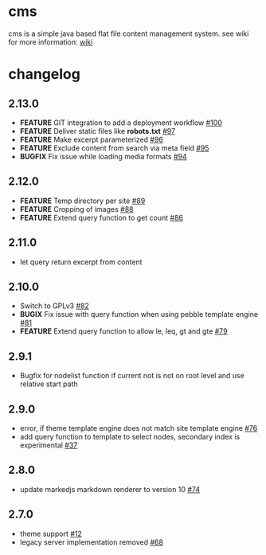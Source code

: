 # cms

cms is a simple java based flat file content management system.
see wiki for more information: [wiki](https://github.com/thmarx/cms/wiki)


# changelog

## 2.13.0

* **FEATURE** GIT integration to add a deployment workflow [#100](https://github.com/thmarx/cms/issues/100)
* **FEATURE** Deliver static files like **robots.txt** [#97](https://github.com/thmarx/cms/issues/97)
* **FEATURE** Make excerpt parameterized [#96](https://github.com/thmarx/cms/issues/96)
* **FEATURE** Exclude content from search via meta field [#95](https://github.com/thmarx/cms/issues/95)
* **BUGFIX** Fix issue while loading media formats [#94](https://github.com/thmarx/cms/issues/94)

## 2.12.0

* **FEATURE** Temp directory per site [#89](https://github.com/thmarx/cms/issues/89)
* **FEATURE** Cropping of images [#88](https://github.com/thmarx/cms/issues/88)
* **FEATURE** Extend query function to get count [#86](https://github.com/thmarx/cms/issues/86)

## 2.11.0

* let query return excerpt from content

## 2.10.0

* Switch to GPLv3 [#82](https://github.com/thmarx/cms/issues/82)
* **BUGIX** Fix issue with query function when using pebble template engine [#81](https://github.com/thmarx/cms/issues/81)
* **FEATURE** Extend query function to allow le, leq, gt and gte [#79](https://github.com/thmarx/cms/issues/79)

## 2.9.1

* Bugfix for nodelist function if current not is not on root level and use relative start path

## 2.9.0

* error, if theme template engine does not match site template engine [#76](https://github.com/thmarx/cms/issues/76)
* add query function to template to select nodes, secondary index is experimental [#37](https://github.com/thmarx/cms/issues/37)

## 2.8.0

* update markedjs markdown renderer to version 10 [#74](https://github.com/thmarx/cms/issues/74)

## 2.7.0

* theme support [#12](https://github.com/thmarx/cms/issues/12)
* legacy server implementation removed [#68](https://github.com/thmarx/cms/issues/68)
